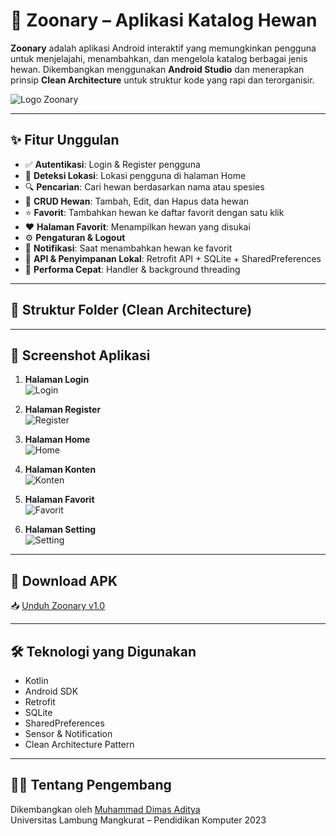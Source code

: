 # 🐾 Zoonary – Aplikasi Katalog Hewan

**Zoonary** adalah aplikasi Android interaktif yang memungkinkan pengguna untuk menjelajahi, menambahkan, dan mengelola katalog berbagai jenis hewan. Dikembangkan menggunakan **Android Studio** dan menerapkan prinsip **Clean Architecture** untuk struktur kode yang rapi dan terorganisir.

![Logo Zoonary](https://github.com/user-attachments/assets/ed1f8d92-ceba-4639-be89-c0b83d8e29cf)

---

## ✨ Fitur Unggulan

- ✅ **Autentikasi**: Login & Register pengguna
- 📍 **Deteksi Lokasi**: Lokasi pengguna di halaman Home
- 🔍 **Pencarian**: Cari hewan berdasarkan nama atau spesies
- 🐶 **CRUD Hewan**: Tambah, Edit, dan Hapus data hewan
- ⭐ **Favorit**: Tambahkan hewan ke daftar favorit dengan satu klik
- ❤️ **Halaman Favorit**: Menampilkan hewan yang disukai
- ⚙️ **Pengaturan & Logout**
- 🔔 **Notifikasi**: Saat menambahkan hewan ke favorit
- 📡 **API & Penyimpanan Lokal**: Retrofit API + SQLite + SharedPreferences
- 🚀 **Performa Cepat**: Handler & background threading

---

## 📂 Struktur Folder (Clean Architecture)



---

## 📸 Screenshot Aplikasi

1. **Halaman Login**  
   ![Login](https://github.com/user-attachments/assets/e20a5b28-dfc9-48dc-91fd-58015af7c3e5)

2. **Halaman Register**  
   ![Register](https://github.com/user-attachments/assets/5cd3bc00-c1a7-4376-865f-04f80d8c2857)

3. **Halaman Home**  
   ![Home](https://github.com/user-attachments/assets/5c291fb0-8bb2-44f4-af1c-b6b1687f51a1)

4. **Halaman Konten**  
   ![Konten](https://github.com/user-attachments/assets/1e882c30-8096-4e9f-94b5-bde16136f4f7)

5. **Halaman Favorit**  
   ![Favorit](https://github.com/user-attachments/assets/1fa0d64d-20ce-4727-944d-d24fa4574c83)

6. **Halaman Setting**  
   ![Setting](https://github.com/user-attachments/assets/e273ec6b-5ccc-40ed-a5bc-39b4a5defd44)

---

## 🔗 Download APK

📥 [Unduh Zoonary v1.0](https://github.com/username/Zoonary/releases/download/v1.0/app-release.apk)

---

## 🛠️ Teknologi yang Digunakan

- Kotlin
- Android SDK
- Retrofit
- SQLite
- SharedPreferences
- Sensor & Notification
- Clean Architecture Pattern

---

## 👨‍💻 Tentang Pengembang

Dikembangkan oleh [Muhammad Dimas Aditya](https://github.com/username)  
Universitas Lambung Mangkurat – Pendidikan Komputer 2023
